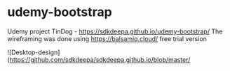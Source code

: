 # udemy-bootstrap
Udemy project TinDog - https://sdkdeepa.github.io/udemy-bootstrap/
The wireframing was done using https://balsamiq.cloud/ free trial version

![Desktop-design](https://github.com/sdkdeepa/sdkdeepa.github.io/blob/master/
